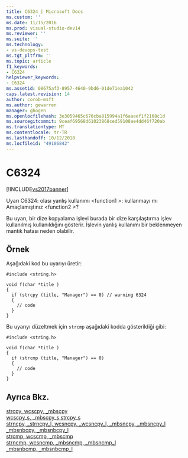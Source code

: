 ```yaml
---
title: C6324 | Microsoft Docs
ms.custom: ''
ms.date: 11/15/2016
ms.prod: visual-studio-dev14
ms.reviewer: ''
ms.suite: ''
ms.technology:
- vs-devops-test
ms.tgt_pltfrm: ''
ms.topic: article
f1_keywords:
- C6324
helpviewer_keywords:
- C6324
ms.assetid: 08675af3-8957-4640-9bd6-01de71ea1042
caps.latest.revision: 14
author: corob-msft
ms.author: gewarren
manager: ghogen
ms.openlocfilehash: 3e3059465c670cba815994a1f6aaeef1f2168c1d
ms.sourcegitcommit: 9ceaf69568d61023868ced59108ae4dd46f720ab
ms.translationtype: MT
ms.contentlocale: tr-TR
ms.lasthandoff: 10/12/2018
ms.locfileid: "49186842"
---
```

# <a name="c6324"></a>C6324
[!INCLUDE[vs2017banner](../includes/vs2017banner.md)]

Uyarı C6324: olası yanlış kullanımı \<function1 >: kullanmayı mı Amaçlamıştınız \<function2 >?  
  
 Bu uyarı, bir dize kopyalama işlevi burada bir dize karşılaştırma işlev kullanılmış kullanıldığını gösterir. İşlevin yanlış kullanımı bir beklenmeyen mantık hatası neden olabilir.  
  
## <a name="example"></a>Örnek  
 Aşağıdaki kod bu uyarıyı üretir:  
  
```  
#include <string.h>  
  
void f(char *title )  
{  
  if (strcpy (title, "Manager") == 0) // warning 6324  
  {  
    // code  
  }  
}  
```  
  
 Bu uyarıyı düzeltmek için `strcmp` aşağıdaki kodda gösterildiği gibi:  
  
```  
#include <string.h>  
  
void f(char *title )  
{  
  if (strcmp (title, "Manager") == 0)   
  {  
    // code  
  }  
}  
```  
  
## <a name="see-also"></a>Ayrıca Bkz.  
 [strcpy, wcscpy, _mbscpy](http://msdn.microsoft.com/library/f97a4f81-e9ee-4f15-888a-0fa5d7094c5a)   
 [wcscpy_s, _mbscpy_s strcpy_s](http://msdn.microsoft.com/library/611326f3-7929-4a5d-a465-a4683af3b053)   
 [strncpy, _strncpy_l, wcsncpy, _wcsncpy_l, _mbsncpy, _mbsncpy_l](http://msdn.microsoft.com/library/ac4345a1-a129-4f2f-bb8a-373ec58ab8b0)   
 [_mbsnbcpy, _mbsnbcpy_l](http://msdn.microsoft.com/library/83d17b50-3cbf-4df9-bce8-3b6d52f85d04)   
 [strcmp, wcscmp, _mbscmp](http://msdn.microsoft.com/library/5d216b57-7a5c-4cb3-abf0-0f4facf4396d)   
 [strncmp, wcsncmp, _mbsncmp, _mbsncmp_l](http://msdn.microsoft.com/library/2fdbf4e6-77da-4b59-9086-488f6066b8af)   
 [_mbsnbcmp, _mbsnbcmp_l](http://msdn.microsoft.com/library/dbc99e50-cf85-4e57-a13f-067591f18ac8)



